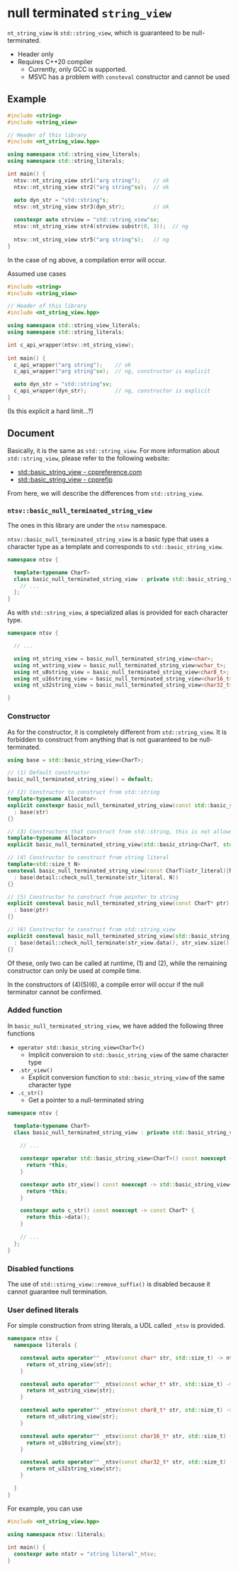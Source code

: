 # null terminated `string_view`

`nt_string_view` is `std::string_view`, which is guaranteed to be null-terminated.

- Header only
- Requires C++20 compiler
    - Currently, only GCC is supported.
    - MSVC has a problem with `consteval` constructor and cannot be used

## Example

```cpp
#include <string>
#include <string_view>

// Header of this library
#include <nt_string_view.hpp>

using namespace std::string_view_literals;
using namespace std::string_literals;

int main() {
  ntsv::nt_string_view str1("arg string");    // ok
  ntsv::nt_string_view str2("arg string"sv);  // ok

  auto dyn_str = "std::string"s;
  ntsv::nt_string_view str3(dyn_str);         // ok
  
  constexpr auto strview = "std::string_view"sv;
  ntsv::nt_string_view str4(strview.substr(0, 3));  // ng
  
  ntsv::nt_string_view str5("arg string"s);   // ng
}
```

In the case of ng above, a compilation error will occur.

Assumed use cases

```cpp
#include <string>
#include <string_view>

// Header of this library
#include <nt_string_view.hpp>

using namespace std::string_view_literals;
using namespace std::string_literals;

int c_api_wrapper(ntsv::nt_string_view);
  
int main() {
  c_api_wrapper("arg string");    // ok
  c_api_wrapper("arg string"sv);  // ng, constructor is explicit

  auto dyn_str = "std::string"sv;
  c_api_wrapper(dyn_str);         // ng, constructor is explicit
}
```

(Is this explicit a hard limit...?)

## Document

Basically, it is the same as `std::string_view`. For more information about `std::string_view`, please refer to the following website:

- [std::basic_string_view - cppreference.com](https://en.cppreference.com/w/cpp/string/basic_string_view)
- [std::basic_string_view - cpprefjp](https://cpprefjp.github.io/reference/string_view/basic_string_view.html)

From here, we will describe the differences from `std::string_view`.

### `ntsv::basic_null_terminated_string_view`

The ones in this library are under the `ntsv` namespace.

`ntsv::basic_null_terminated_string_view` is a basic type that uses a character type as a template and corresponds to `std::basic_string_view`.

```cpp
namespace ntsv {

  template<typename CharT>
  class basic_null_terminated_string_view : private std::basic_string_view<CharT> {
    // ...
  };
}
```

As with `std::string_view`, a specialized alias is provided for each character type.

```cpp
namespace ntsv {

  // ...

  using nt_string_view = basic_null_terminated_string_view<char>;
  using nt_wstring_view = basic_null_terminated_string_view<wchar_t>;
  using nt_u8string_view = basic_null_terminated_string_view<char8_t>;
  using nt_u16string_view = basic_null_terminated_string_view<char16_t>;
  using nt_u32string_view = basic_null_terminated_string_view<char32_t>;

}
```

### Constructor

As for the constructor, it is completely different from `std::string_view`. It is forbidden to construct from anything that is not guaranteed to be null-terminated.

```cpp
using base = std::basic_string_view<CharT>;

// (1) Default constructor
basic_null_terminated_string_view() = default;

// (2) Constructor to construct from std::string
template<typename Allocator>
explicit constexpr basic_null_terminated_string_view(const std::basic_string<CharT, std::char_traits<CharT>, Allocator>& str) noexcept
  : base(str)
{}

// (3) Constructors that construct from std::string, this is not allowed
template<typename Allocator>
explicit basic_null_terminated_string_view(std::basic_string<CharT, std::char_traits<CharT>, Allocator>&&) = delete;

// (4) Constructor to construct from string literal
template<std::size_t N>
consteval basic_null_terminated_string_view(const CharT(&str_literal)[N])
  : base(detail::check_null_terminate(str_literal, N))
{}

// (5) Constructor to construct from pointer to string
explicit consteval basic_null_terminated_string_view(const CharT* ptr)
  : base(ptr)
{}

// (6) Constructor to construct from std::string_view
explicit consteval basic_null_terminated_string_view(std::basic_string_view<CharT> str_view)
  : base(detail::check_null_terminate(str_view.data(), str_view.size() + 1))
{}
```

Of these, only two can be called at runtime, (1) and (2), while the remaining constructor can only be used at compile time.

In the constructors of (4)(5)(6), a compile error will occur if the null terminator cannot be confirmed.

### Added function

In `basic_null_terminated_string_view`, we have added the following three functions

- `operator std::basic_string_view<CharT>()`
    - Implicit conversion to `std::basic_string_view` of the same character type
- `.str_view()`
    - Explicit conversion function to `std::basic_string_view` of the same character type
- `.c_str()`
    - Get a pointer to a null-terminated string

```cpp
namespace ntsv {

  template<typename CharT>
  class basic_null_terminated_string_view : private std::basic_string_view<CharT> {
  
    // ...

    constexpr operator std::basic_string_view<CharT>() const noexcept {
      return *this;
    }

    constexpr auto str_view() const noexcept -> std::basic_string_view<CharT>{
      return *this;
    }

    constexpr auto c_str() const noexcept -> const CharT* {
      return this->data();
    }
    
    // ...
  };
}
```


### Disabled functions

The use of `std::stirng_view::remove_suffix()` is disabled because it cannot guarantee null termination.

### User defined literals

For simple construction from string literals, a UDL called `_ntsv` is provided.

```cpp
namespace ntsv {
  namespace literals {

    consteval auto operator"" _ntsv(const char* str, std::size_t) -> nt_string_view {
      return nt_string_view{str};
    }

    consteval auto operator"" _ntsv(const wchar_t* str, std::size_t) -> nt_wstring_view {
      return nt_wstring_view{str};
    }

    consteval auto operator"" _ntsv(const char8_t* str, std::size_t) -> nt_u8string_view {
      return nt_u8string_view{str};
    }

    consteval auto operator"" _ntsv(const char16_t* str, std::size_t) -> nt_u16string_view {
      return nt_u16string_view{str};
    }

    consteval auto operator"" _ntsv(const char32_t* str, std::size_t) -> nt_u32string_view {
      return nt_u32string_view{str};
    }

  }
}
```

For example, you can use

```cpp
#include <nt_string_view.hpp>

using namespace ntsv::literals;
  
int main() {
  constexpr auto ntstr = "string literal"_ntsv;
}
```
